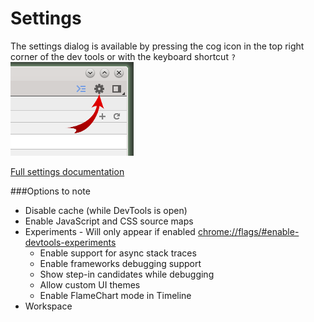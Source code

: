 Settings
========
The settings dialog is available by pressing the cog icon in the top right corner of the dev tools or with the keyboard shortcut `?`
![Audits](../basics/settings.png)

[Full settings documentation](https://developers.google.com/chrome-developer-tools/docs/settings)

###Options to note
  * Disable cache (while DevTools is open)
  * Enable JavaScript and CSS source maps
  * Experiments - Will only appear if enabled [chrome://flags/#enable-devtools-experiments](chrome://flags/#enable-devtools-experiments)
    * Enable support for async stack traces
    * Enable frameworks debugging support
    * Show step-in candidates while debugging
    * Allow custom UI themes
    * Enable FlameChart mode in Timeline
  * Workspace